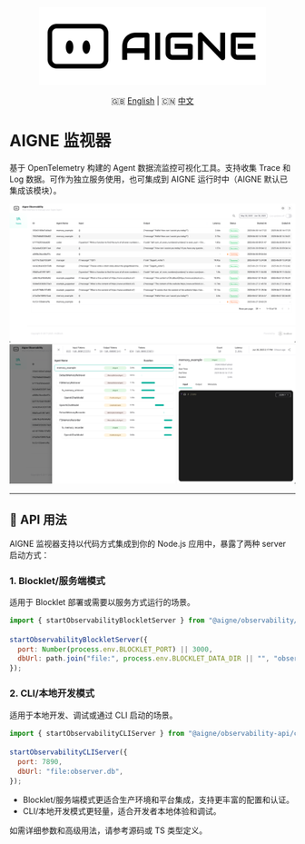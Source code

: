 <p align="center">
  <img src="./logo.svg" alt="AIGNE Logo" width="400"/>
</p>

<p align="center">
  🇬🇧 <a href="./README.md">English</a> | 🇨🇳 <a href="./README.zh.md">中文</a>
</p>

# AIGNE 监视器

基于 OpenTelemetry 构建的 Agent 数据流监控可视化工具。支持收集 Trace 和 Log 数据。可作为独立服务使用，也可集成到 AIGNE 运行时中（AIGNE 默认已集成该模块）。

![](./screenshots/list.png)
![](./screenshots/detail.png)

---

## 🧩 API 用法

AIGNE 监视器支持以代码方式集成到你的 Node.js 应用中，暴露了两种 server 启动方式：

### 1. Blocklet/服务端模式

适用于 Blocklet 部署或需要以服务方式运行的场景。

```js
import { startObservabilityBlockletServer } from "@aigne/observability/server";

startObservabilityBlockletServer({
  port: Number(process.env.BLOCKLET_PORT) || 3000,
  dbUrl: path.join("file:", process.env.BLOCKLET_DATA_DIR || "", "observer.db"),
});
```

### 2. CLI/本地开发模式

适用于本地开发、调试或通过 CLI 启动的场景。

```js
import { startObservabilityCLIServer } from "@aigne/observability-api/cli";

startObservabilityCLIServer({
  port: 7890,
  dbUrl: "file:observer.db",
});
```

- Blocklet/服务端模式更适合生产环境和平台集成，支持更丰富的配置和认证。
- CLI/本地开发模式更轻量，适合开发者本地体验和调试。

如需详细参数和高级用法，请参考源码或 TS 类型定义。
